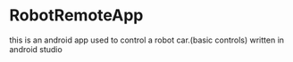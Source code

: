 # RobotRemoteApp
this is an android app used to control a robot car.(basic controls) written in android studio
